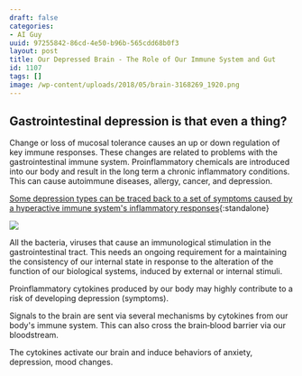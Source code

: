 ```yaml
---
draft: false
categories:
- AI Guy
uuid: 97255842-86cd-4e50-b96b-565cdd68b0f3
layout: post
title: Our Depressed Brain - The Role of Our Immune System and Gut
id: 1107
tags: []
image: /wp-content/uploads/2018/05/brain-3168269_1920.png
---
```


## Gastrointestinal depression is that even a thing?
Change or loss of mucosal tolerance causes an up or down regulation of key immune responses. These changes are related to problems with the gastrointestinal immune system. Proinflammatory chemicals are introduced into our body and result in the long term a chronic inflammatory conditions. This can cause autoimmune diseases, allergy, cancer, and depression.

[Some depression types can be traced back to a set of symptoms caused by a hyperactive immune system's inflammatory responses](https://www.ncbi.nlm.nih.gov/pubmed/12401468){:standalone}

![](https://factastichealth.com/wp-content/uploads/2018/05/Immune-system-chart.png)

All the bacteria, viruses that cause an immunological stimulation in the gastrointestinal tract. This needs an ongoing requirement for a maintaining the consistency of our internal state in response to the alteration of the function of our biological systems, induced by external or internal stimuli.

Proinflammatory cytokines produced by our body may highly contribute to a risk of developing depression (symptoms).

Signals to the brain are sent via several mechanisms by cytokines from our body's immune system. This can also cross the brain‐blood barrier via our bloodstream.

The cytokines activate our brain and induce behaviors of anxiety, depression, mood changes.

